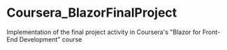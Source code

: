 # Coursera_BlazorFinalProject
Implementation of the final project activity in Coursera's "Blazor for Front-End Development" course
